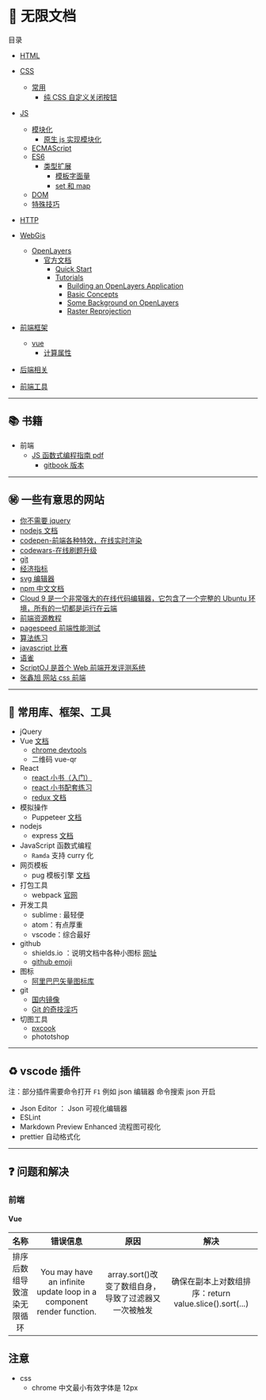 # :closed_book: 无限文档

目录

- [HTML]()
- [CSS]()
  - [常用]()
    - [纯 CSS 自定义关闭按钮](https://github.com/ArcherGrey/UnlimitedDocsWork/blob/master/docs/Css/normal/closebutton.md)
- [JS]()
  - [模块化]()
    - [原生 js 实现模块化](https://github.com/ArcherGrey/UnlimitedDocsWork/blob/master/docs/JavaScript/module/%E5%8E%9F%E7%94%9Fjs%E6%A8%A1%E5%9D%97%E5%8C%96.md)
  - [ECMAScript]()
  - [ES6]()
    - [类型扩展]()
      - [模板字面量](https://github.com/ArcherGrey/UnlimitedDocsWork/blob/master/docs/JavaScript/es6/type/%E6%A8%A1%E6%9D%BF%E5%AD%97%E9%9D%A2%E9%87%8F.md)
      - [set 和 map](https://github.com/ArcherGrey/UnlimitedDocsWork/blob/master/docs/JavaScript/es6/type/set_map.md)
  - [DOM]()
  - [特殊技巧]()
- [HTTP]()
- [WebGis]()
  - [OpenLayers]()
    - [官方文档]()
      - [Quick Start](https://github.com/ArcherGrey/UnlimitedDocsWork/blob/master/docs/WebGis/OpenLayers/%E5%AE%98%E6%96%B9%E6%96%87%E6%A1%A3/QuickStart.md)
      - [Tutorials]()
        - [Building an OpenLayers Application]()
        - [Basic Concepts](https://github.com/ArcherGrey/UnlimitedDocsWork/blob/master/docs/WebGis/OpenLayers/%E5%AE%98%E6%96%B9%E6%96%87%E6%A1%A3/Tutorials/BasicConcepts.md)
        - [Some Background on OpenLayers]()
        - [Raster Reprojection]()
- [前端框架]()

  - [vue]()
    - [计算属性](https://github.com/ArcherGrey/UnlimitedDocsWork/blob/master/docs/FE_framework/vue/computed.md)

- [后端相关]()
- [前端工具]()

---

## :books: 书籍

- 前端
  - [JS 函数式编程指南 pdf](https://github.com/ArcherGrey/UnlimitedDocsWork/blob/master/book/mostly-adequate-guide-chinese.pdf)
    - [gitbook 版本](https://llh911001.gitbooks.io/mostly-adequate-guide-chinese/content/)

---

## :secret: 一些有意思的网站

- [你不需要 jquery](https://blog.garstasio.com/you-dont-need-jquery/)
- [nodejs 文档](https://nodejs.org/download/release/v8.9.1/docs/api/)
- [codepen-前端各种特效，在线实时渲染](https://codepen.io/)
- [codewars-在线刷题升级](https://www.codewars.com/)
- [git](https://git-scm.com/docs)
- [经济指标](https://zh.tradingeconomics.com/)
- [svg 编辑器](https://editor.method.ac/)
- [npm 中文文档](https://www.npmjs.com.cn/)
- [Cloud 9 是一个非常强大的在线代码编辑器，它包含了一个完整的 Ubuntu 环境，所有的一切都是运行在云端](http://c9.io)
- [前端资源教程](https://cnodejs.org/topic/56ef3edd532839c33a99d00e)
- [pagespeed 前端性能测试](http://developers.google.cn/speed/pagespeed/insights/)
- [算法练习](https://leetcode-cn.com/)
- [javascript 比赛](https://2019.js13kgames.com/)
- [语雀](https://www.yuque.com/)
- [ScriptOJ 是首个 Web 前端开发评测系统](http://scriptoj.mangojuice.top/)
- [张鑫旭 网站 css 前端](https://www.zhangxinxu.com/)

---

## :triangular_ruler: 常用库、框架、工具

- jQuery
- Vue [文档](https://cn.vuejs.org/index.html)
  - [chrome devtools](https://github.com/ArcherGrey/UnlimitedDocsWork/issues/5)
  - 二维码 vue-qr
- React
  - [react 小书（入门）](http://huziketang.mangojuice.top/books/react/)
  - [react 小书配套练习](http://scriptoj.mangojuice.top/problemsGroups/593a2e29b3838c385539fa4f)
  - [redux 文档](https://www.redux.org.cn/)
- 模拟操作
  - Puppeteer [文档](https://zhaoqize.github.io/puppeteer-api-zh_CN/#/)
- nodejs
  - express [文档](https://expressjs.com/en/4x/api.html)
- JavaScript 函数式编程
  - `Ramda` 支持 curry 化
- 网页模板
  - pug 模板引擎 [文档](https://pug.bootcss.com/api/getting-started.html)
- 打包工具
  - webpack [官网](https://www.webpackjs.com/)
- 开发工具
  - sublime : 最轻便
  - atom：有点厚重
  - vscode：综合最好
- github
  - shields.io ：说明文档中各种小图标 [网址](https://shields.io/)
  - [github emoji](https://github.com/caiyongji/emoji-list)
- 图标
  - [阿里巴巴矢量图标库](https://www.iconfont.cn/)
- git
  - [国内镜像](https://github.com/waylau/git-for-win)
  - [Git 的奇技淫巧](https://github.com/521xueweihan/git-tips)
- 切图工具
  - [pxcook](https://www.fancynode.com.cn/pxcook)
  - phototshop

---

## :recycle: vscode 插件

注：部分插件需要命令打开 `F1` 例如 json 编辑器 命令搜索 json 开启

- Json Editor ： Json 可视化编辑器
- ESLint
- Markdown Preview Enhanced 流程图可视化
- prettier 自动格式化

---

## :question: 问题和解决

### 前端

#### Vue

|            名称            |                               错误信息                               |                         原因                         |                          解决                          |
| :------------------------: | :------------------------------------------------------------------: | :--------------------------------------------------: | :----------------------------------------------------: |
| 排序后数组导致渲染无限循环 | You may have an infinite update loop in a component render function. | array.sort()改变了数组自身，导致了过滤器又一次被触发 | 确保在副本上对数组排序：return value.slice().sort(...) |

## 注意

- css
  - chrome 中文最小有效字体是 12px
